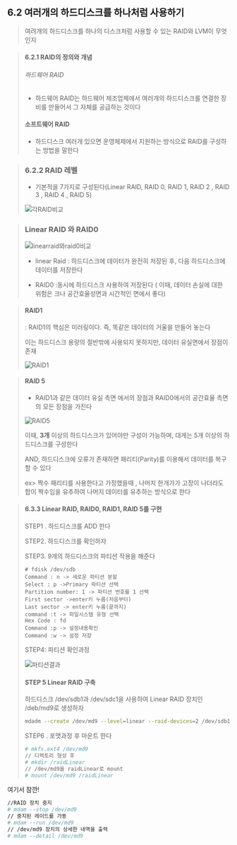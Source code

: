 ## 6.2 여러개의 하드디스크를 하나처럼 사용하기

>여려개의 하드디스크를 하나의 디스크처럼 사용할 수 있는 RAID와 LVM이 무엇인지



>#### 6.2.1 RAID의 정의와 개념
>
>###### 하드웨어 RAID
>
>- 하드웨어 RAID는 하드웨어 제조업체에서 여러개의 하드디스크를 연결한 장비를 만들어서 그 자체를 공급하는 것이다
>
>#### 소프트웨어 RAID
>
>- 하드디스크 여러개 있으면 운영체제에서 지원하는 방식으로 RAID를 구성하는 방법을 말한다


>### 6.2.2 RAID 레벨
>
>- 기본적을 7가지로 구성된다(Linear RAID, RAID 0, RAID 1, RAID 2 , RAID 3 , RAID 4 , RAID 5)
>
>  ![각RAID비교](https://user-images.githubusercontent.com/52269210/71659570-69fb4380-2d8b-11ea-83d0-2a5ff2f0df98.PNG)



>### Linear RAID 와  RAID0
>
>![linearraid와raid0비교](https://user-images.githubusercontent.com/52269210/71659582-74b5d880-2d8b-11ea-82a0-5777af73f3d9.PNG)
>
>
>
>- linear Raid : 하드디스크에 데이터가 완전히 저장된 후, 다음 하드디스크에 데이터를 저장한다
>
>- RAID0 :동시에 하드디스크 사용하여 저장된다 ( 이때, 데이터 손실에 대한 위험은 크나 공간효율성면과 시간적인 면에서 좋다)
>
>  

>#### RAID1
>
>: RAID1의 핵심은 미러링이다. 즉, 똑같은 데이터의 거울을 만들어 놓는다 
>
>이는 하드디스크 용량의 절반밖에 사용되지 못하지만, 데이터 유실면에서 장점이 존재
>
>![RAID1](https://user-images.githubusercontent.com/52269210/71659596-81d2c780-2d8b-11ea-8e18-941cfd682b86.PNG)
>
>

>#### RAID 5
>
>- RAID1과 같은 데이터 유실 측면 에서의 장점과 RAID0에서의 공간효율 측면의 모든 장점을 가진다
>
>  ![RAID5](https://user-images.githubusercontent.com/52269210/71659607-8b5c2f80-2d8b-11ea-9619-5eb47262a498.PNG)
>
>이때, **3개** 이상의 하드디스크가 있어야만 구성이 가능하며, 대게는 5개 이상의 하드디스크를 구성한다
>
>AND, 하드디스크에 오류가 존재하면 패리티(Parity)를 이용해서 데이터를 복구할 수 있다
>
>ex> 짝수 패리티를 사용한다고 가정했을때 , 나머지 한개가가 고장이 나더라도 합이 짝수임을 유추하여 나머지 데이터를 유추하는 방식으로 한다



>#### 6.3.3 Linear RAID, RAID0, RAID1, RAID 5를 구현
>
>STEP1 . 하드디스크를 ADD 한다
>
>STEP2. 하드디스크를 확인하자
>
>STEP3. 9개의 하드디스크의 파티션 작용을 해준다
>
>```
># fdisk /dev/sdb
>Command : n -> 새로운 파티션 분할
>Select : p ->Primary 파티션 선택
>Partition number: 1 -> 파티션 번호를 1 선택
>First sector ->enter키 누름(처음부터)
>Last sector -> enter키 누름(끝까지)
>command :t -> 파일시스템 유형 선택
>Hex Code : fd
>Command :p -> 설정내용확인
>Command :w -> 설정 저장
>```
>
>STEP4: 파티션 확인과정
>
>![파티션결과](https://user-images.githubusercontent.com/52269210/71659614-9747f180-2d8b-11ea-913b-adb3110b55d7.PNG)
>
>
>
>####  STEP 5 Linear RAID 구축
>
>하드디스크 /dev/sdb1과 /dev/sdc1을 사용하여 Linear RAID 장치인 /deb/md9로 생성하자
>
>```bash
>mdadm --create /dev/md9 --level=linear --raid-devices=2 /dev/sdb1 /deb/sdc1
>```
>
>STEP6 . 포맷과정 후 마운트 한다
>
>```bash
># mkfs.ext4 /dev/md9
>// 디렉토리 형성 후 
># mkdir /raidLinear
>// /dev/md9을 raidLinear로 mount
># mount /dev/md9 /raidLinear 
>
>```






여기서 잠깐! 

```bash
//RAID 장치 중지
# mdam --stop /dev/md9
// 중지된 레이드를 가동
# mdam --run /dev/md9
// /dev/md9 장치의 상세한 내역을 출력
# mdam --detail /dev/md9
```



